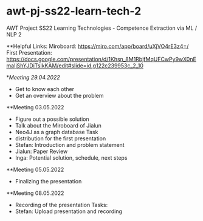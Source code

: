 # awt-pj-ss22-learn-tech-2
AWT Project SS22 Learning Technologies - Competence Extraction via ML / NLP 2

**Helpful Links:
Miroboard: https://miro.com/app/board/uXjVO4rE3z4=/
First Presentation: https://docs.google.com/presentation/d/1Khsn_8M1RbjfMqUFCwPy9wX0nEmaIjShYJDiTsIkKAM/edit#slide=id.g122c239953c_2_10

**Meeting 29.04.2022*
* Get to know each other
* Get an overview about the problem

**Meeting 03.05.2022
* Figure out a possible solution
* Talk about the Miroboard of Jialun
* Neo4J as a graph database
Task 
* distribution for the first presentation
* Stefan: Introduction and problem statement
* Jialun: Paper Review
* Inga: Potential solution, schedule, next steps

**Meeting 05.05.2022
* Finalizing the presentation

**Meeting 08.05.2022
* Recording of the presentation
Tasks:
* Stefan: Upload presentation and recording
